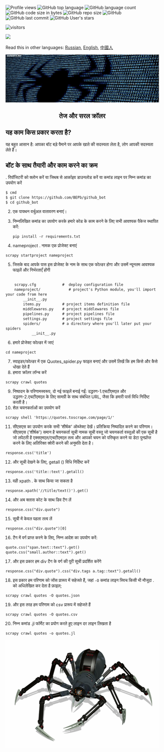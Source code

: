 ![Profile views](https://gpvc.arturio.dev/BEPb) 
![GitHub top language](https://img.shields.io/github/languages/top/BEPb/web_crawler) 
![GitHub language count](https://img.shields.io/github/languages/count/BEPb/web_crawler)
![GitHub code size in bytes](https://img.shields.io/github/languages/code-size/BEPb/web_crawler)
![GitHub repo size](https://img.shields.io/github/repo-size/BEPb/web_crawler) 
![GitHub](https://img.shields.io/github/license/BEPb/web_crawler) 
![GitHub last commit](https://img.shields.io/github/last-commit/BEPb/web_crawler)
![GitHub User's stars](https://img.shields.io/github/stars/BEPb?style=social)
<p align="left">
<img src="https://visitor-badge.laobi.icu/badge?page_id=BEPb.github-contributions" alt="visitors"/>
</p>


![](./example/i_l_p.png)


Read this in other languages: [Russian](README.ru.md), [English](README.md), [中國人](README.chinese.md)


<div align="center">


<img src="img/web_crawler_header.jpg" alt="Bot logo" width="800" height="156.5">

## तेज और सरल क्रॉलर
</div>

## यह काम किस प्रकार करता है?
यह बहुत आसान है: आपका बॉट बड़े पैमाने पर आपके खाते की सदस्यता लेता है, लोग आपकी सदस्यता लेते हैं।
## बॉट के साथ तैयारी और काम करने का क्रम
. रिपॉजिटरी को क्लोन करें या जिथब से आर्काइव डाउनलोड करें या कमांड लाइन पर निम्न कमांड का उपयोग करें
   ```commandline
   $ cmd
   $ git clone https://github.com/BEPb/github_bot
   $ cd github_bot
   ```

2. एक पायथन वर्चुअल वातावरण बनाएं।
3. निम्नलिखित कमांड का उपयोग करके हमारे कोड के काम करने के लिए सभी आवश्यक पैकेज स्थापित करें:
    ```
    pip install -r requirements.txt
    ```

4. nameproject . नामक एक प्रोजेक्ट बनाएं
```commandline
scrapy startproject nameproject
```

5. जिसके बाद आपके पास इस प्रोजेक्ट के नाम के साथ एक फोल्डर होगा और उसमें न्यूनतम आवश्यक फाइलें और निर्भरताएँ होंगी
```commandline

    scrapy.cfg            #  deploy configuration file
    nameproject/             # project's Python module, you'll import your code from here
        __init__.py
        items.py          # project items definition file
        middlewares.py    # project middlewares file
        pipelines.py      # project pipelines file
        settings.py       # project settings file
        spiders/          # a directory where you'll later put your spiders
            __init__.py
```
6. हमारे प्रोजेक्ट फोल्डर में जाएं
```commandline
cd nameproject
```

7. स्पाइडर/फोल्डर में एक Quotes_spider.py फाइल बनाएं और उसमें लिखें कि हम किसे और कैसे धोखा देते हैं
8. हमारा क्रॉलर लॉन्च करें
```commandline
scrapy crawl quotes
```
9. निष्पादन के परिणामस्वरूप, दो नई फाइलें बनाई गईं: उद्धरण-1.एचटीएमएल और उद्धरण-2.एचटीएमएल के लिए सामग्री के साथ
  संबंधित URL, जैसा कि हमारी पार्स विधि निर्दिष्ट करती है।
10. शेल चयनकर्ताओं का उपयोग करें
```commandline
scrapy shell 'https://quotes.toscrape.com/page/1/'
```
11. सीएसएस का उपयोग करके सभी 'शीर्षक' ऑब्जेक्ट देखें। प्रतिक्रिया निष्पादित करने का परिणाम। सीएसएस ('शीर्षक') समान है
  चयनकर्ता सूची नामक सूची वस्तु जो चयनकर्ता वस्तुओं की एक सूची है जो लपेटती है
  एक्सएमएल/एचटीएमएल तत्व और आपको चयन को परिष्कृत करने या डेटा पुनर्प्राप्त करने के लिए अतिरिक्त क्वेरी करने की अनुमति देता है। 
```commandline
response.css('title')
```
12. और सूची देखने के लिए, getall () विधि निर्दिष्ट करें
```commandline
response.css('title::text').getall()
```
13. वही xpath . के साथ किया जा सकता है
```commandline
response.xpath('//title/text()').get()
```
14. और अब क्लास कोट के साथ डिव टैग लें
```commandline
response.css("div.quote")
```

15. सूची में केवल पहला तत्व लें
```commandline
response.css("div.quote")[0]
```

16. टैग में वर्ग प्राप्त करने के लिए, निम्न आदेश का उपयोग करें:
```commandline
quote.css("span.text::text").get()
quote.css("small.author::text").get()
```
17. और इस प्रकार हम div टैग के वर्ग की पूरी सूची प्रदर्शित करेंगे
```commandline
response.css("div.quote").css("div.tags a.tag::text").getall()
```
18. इस प्रकार हम परिणाम को जोंस प्रारूप में सहेजते हैं, जहां `-O` कमांड लाइन स्विच किसी भी मौजूदा . को अधिलेखित कर देता है
  फ़ाइल;
```commandline
scrapy crawl quotes -O quotes.json
```
19. और इस तरह हम परिणाम को csv प्रारूप में सहेजते हैं
```commandline
scrapy crawl quotes -O quotes.csv
```
20. निम्न कमांड .jl फॉर्मेट का प्रयोग करते हुए लाइन दर लाइन लिखता है
```commandline
scrapy crawl quotes -o quotes.jl
```
<img src="img/spyder.jpg" alt="Bot logo" width="800" height="356.5">